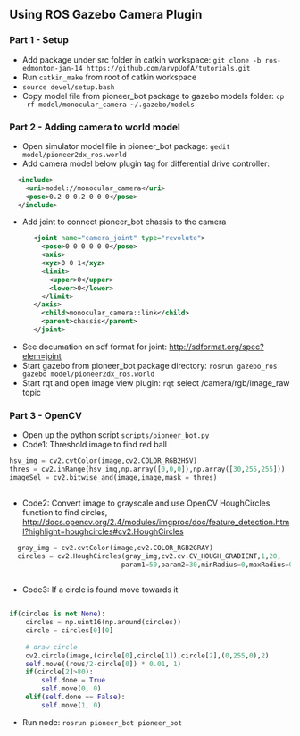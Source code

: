 ## Using ROS Gazebo Camera Plugin

### Part 1 - Setup
- Add package under src folder in catkin workspace: `git clone -b ros-edmonton-jan-14 https://github.com/arvpUofA/tutorials.git`
- Run `catkin_make` from root of catkin workspace
- `source devel/setup.bash`
- Copy model file from pioneer_bot package to gazebo models folder: `cp -rf model/monocular_camera ~/.gazebo/models`

### Part 2 - Adding camera to world model
- Open simulator model file in pioneer_bot package: `gedit model/pioneer2dx_ros.world`
- Add camera model below plugin tag for differential drive controller: 
``` xml
  <include>
    <uri>model://monocular_camera</uri>
    <pose>0.2 0 0.2 0 0 0</pose>
  </include>
```
- Add joint to connect pioneer_bot chassis to the camera
``` xml
      <joint name="camera_joint" type="revolute">
        <pose>0 0 0 0 0 0</pose>
    	<axis>
        <xyz>0 0 1</xyz>
        <limit>
          <upper>0</upper>
          <lower>0</lower>
        </limit>
      </axis>
        <child>monocular_camera::link</child>
        <parent>chassis</parent>
      </joint>
```
- See documation on sdf format for joint: http://sdformat.org/spec?elem=joint
- Start gazebo from pioneer_bot package directory: `rosrun gazebo_ros gazebo model/pioneer2dx_ros.world`
- Start rqt and open image view plugin: `rqt` select /camera/rgb/image_raw topic



### Part 3 - OpenCV 
- Open up the python script `scripts/pioneer_bot.py`
- Code1: Threshold image to find red ball
``` python
hsv_img = cv2.cvtColor(image,cv2.COLOR_RGB2HSV)
thres = cv2.inRange(hsv_img,np.array([0,0,0]),np.array([30,255,255]))
imageSel = cv2.bitwise_and(image,image,mask = thres)
    
```
- Code2: Convert image to grayscale and use OpenCV HoughCircles function to find circles, http://docs.opencv.org/2.4/modules/imgproc/doc/feature_detection.html?highlight=houghcircles#cv2.HoughCircles
``` python
  gray_img = cv2.cvtColor(image,cv2.COLOR_RGB2GRAY)
  circles = cv2.HoughCircles(gray_img,cv2.cv.CV_HOUGH_GRADIENT,1,20,
                            param1=50,param2=30,minRadius=0,maxRadius=0)
    
```
- Code3: If a circle is found move towards it
```python

if(circles is not None):
    circles = np.uint16(np.around(circles))
    circle = circles[0][0]
           
    # draw circle
    cv2.circle(image,(circle[0],circle[1]),circle[2],(0,255,0),2)
    self.move((rows/2-circle[0]) * 0.01, 1)
    if(circle[2]>80):
        self.done = True
        self.move(0, 0) 
    elif(self.done == False):
        self.move(1, 0)
```
- Run node: `rosrun pioneer_bot pioneer_bot`
